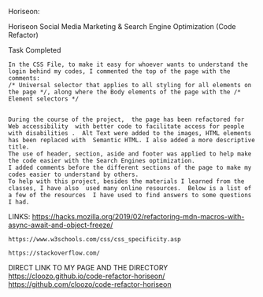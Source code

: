 Horiseon:

 Horiseon Social Media Marketing & Search Engine Optimization (Code Refactor) 


Task Completed

    In the CSS File, to make it easy for whoever wants to understand the login behind my codes, I commented the top of the page with the comments:
    /* Universal selector that applies to all styling for all elements on the page */, along where the Body elements of the page with the /* Element selectors */

    
    During the course of the project,  the page has been refactored for Web accessibility  with better code to facilitate access for people with disabilities .  Alt Text were added to the images, HTML elements has been replaced with  Semantic HTML. I also added a more descriptive title.
    The use of header, section, aside and footer was applied to help make the code easier with the Search Engines optimization.
    I added comments before the different sections of the page to make my codes easier to understand by others.
    To help with this project, besides the materials I learned from the classes, I have also  used many online resources.  Below is a list of a few of the resources  I have used to find answers to some questions I had.
    
LINKS:
    https://hacks.mozilla.org/2019/02/refactoring-mdn-macros-with-async-await-and-object-freeze/

    https://www.w3schools.com/css/css_specificity.asp

    https://stackoverflow.com/

    
    
    
 DIRECT LINK TO MY PAGE AND THE DIRECTORY
https://cloozo.github.io/code-refactor-horiseon/
https://github.com/cloozo/code-refactor-horiseon


  